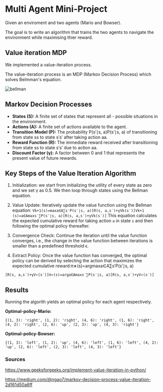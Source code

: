 # Multi Agent Mini-Project

Given an enviroment and two agents (Mario and Bowser).

The goal is to write an algorithm that trains the two agents to navigate the environment while maximising thier reward.


## Value iteration MDP
We implemented a value-iteration process.

The value-iteration process is an MDP (Markov Decision Process) which solves Belmman's equation.


![bellman](https://github.com/yochananscharf/mario-agents/assets/10595146/ee1ca209-788b-4bf7-a250-a3aad4a9090c)

 
 
## Markov Decision Processes
 
 - **States (S):** A finite set of states that represent all - possible situations in the environment.
- **Actions (A):** A finite set of actions available to the agent.
- **Transition Model (P):** The probability P(s′∣s, a)P(s′∣s, a) of transitioning from state ss to state s′s′ after taking action aa.
- **Reward Function (R):** The immediate reward received after transitioning from state ss to state s′s′ due to action aa.
- **Discount Factor (γ):** A factor between 0 and 1 that represents the present value of future rewards.
 
 
 
 ## Key Steps of the Value Iteration Algorithm
 
 
 1. Initialization: we start from initializing the utility of every state as zero and we set γ as 0.5. We then loop through states using the Bellman equation.

 2. Value Update: Iteratively update the value function using the Bellman equation: `Vk+1(s)=max⁡a∈A∑s′P(s′∣s, a)[R(s, a,s′)+γVk(s′)]Vk+1​(s)=a∈Amax​s′∑​P(s′∣s, a)[R(s, a,s′)+γVk​(s′)]` This equation calculates the expected cumulative reward for taking action `a` in state `s` and then following the optimal policy thereafter.
 3. Convergence Check: Continue the iteration until the value function converges, i.e., the change in the value function between iterations is smaller than a predefined threshold ϵ.
 4. Extract Policy: Once the value function has converged, the optimal policy can be derived by selecting the action that maximizes the expected cumulative reward:π∗(s)=arg⁡max⁡a∈A∑s′P(s′∣s, a)
 
 `[R(s, a,s′)+γV∗(s′)]π∗(s)=arga∈Amax​s′∑​P(s′∣s, a)[R(s, a,s′)+γV∗(s′)]`
 
 ## Results
 
 Running the algorith yields an optimal policy for each agent respectively.
 
**Optimal-policy-Mario:**

`{(1, 3): 'right', (1, 2): 'right', (4, 6): 'right', (1, 6): 'right', (4, 2): 'right', (2, 6): 'up', (2, 3): 'up', (4, 3): 'right'}`

**Optimal-policy-Bowser:**

`{(1, 3): 'left', (1, 2): 'up', (4, 6): 'left', (1, 6): 'left', (4, 2): 'up', (2, 6): 'left', (2, 3): 'left', (4, 3): 'left'}`
 
 ### Sources
 
https://www.geeksforgeeks.org/implement-value-iteration-in-python/

https://medium.com/@ngao7/markov-decision-process-value-iteration-2d161d50a6ff

